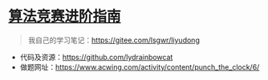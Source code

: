 # [算法竞赛进阶指南](https://book.douban.com/subject/30136932/)
> 我自己的学习笔记：https://gitee.com/lsgwr/liyudong

+ 代码及资源：https://github.com/lydrainbowcat
+ 做题网址：https://www.acwing.com/activity/content/punch_the_clock/6/